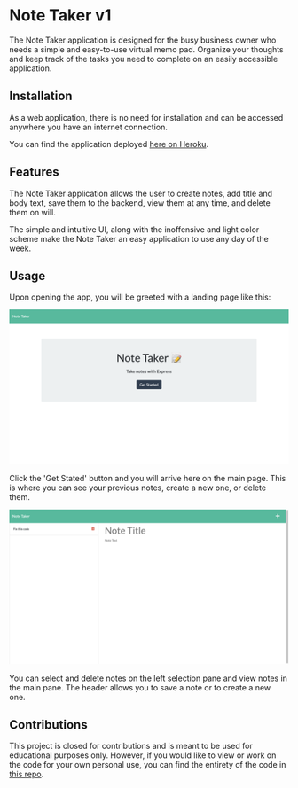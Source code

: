 # Note Taker v1

The Note Taker application is designed for the busy business owner who needs a simple and easy-to-use virtual memo pad. Organize your thoughts and keep track of the tasks you need to complete on an easily accessible application. 

## Installation

As a web application, there is no need for installation and can be accessed anywhere you have an internet connection. 

You can find the application deployed [here on Heroku](https://bksb-note-taker.herokuapp.com/). 

## Features

The Note Taker application allows the user to create notes, add title and body text, save them to the backend, view them at any time, and delete them on will. 

The simple and intuitive UI, along with the inoffensive and light color scheme make the Note Taker an easy application to use any day of the week.

## Usage

Upon opening the app, you will be greeted with a landing page like this: 

![landing page](note_taker.png)

Click the 'Get Stated' button and you will arrive here on the main page. This is where you can see your previous notes, create a new one, or delete them. 

![main page](mainpage.png)

You can select and delete notes on the left selection pane and view notes in the main pane. The header allows you to save a note or to create a new one. 

## Contributions

This project is closed for contributions and is meant to be used for educational purposes only. However, if you would like to view or work on the code for your own personal use, you can find the entirety of the code in [this repo](https://github.com/jhahnsheen/Note-Taker-v1).
